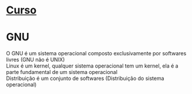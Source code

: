 # [Curso](https://www.youtube.com/watch?v=SZMIL87CyVE&list=PLuf64C8sPVT9L452PqdyYCNslctvCMs_n)

# GNU <br>

O GNU é um sistema operacional composto exclusivamente por softwares livres (GNU não é UNIX) <br>
Linux é um kernel, qualquer sistema operacional tem um kernel, ela é a parte fundamental de um sistema operacional <br>
Distribuição é um conjunto de softwares (Distribuição do sistema operacional) <br>
